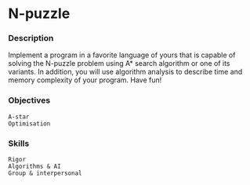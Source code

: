 # N-puzzle
### Description
Implement a program in a favorite language of yours that is capable of solving the N-puzzle problem using A* search algorithm or one of its variants. In addition, you will use algorithm analysis to describe time and memory complexity of your program. Have fun!
### Objectives
```
A-star 
Optimisation
```
### Skills
```
Rigor 
Algorithms & AI 
Group & interpersonal 
```
